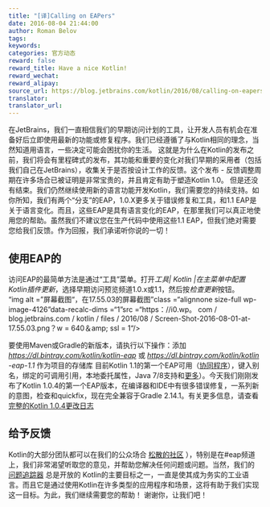 ```yaml
---
title: "[译]Calling on EAPers"
date: 2016-08-04 21:44:00
author: Roman Belov
tags:
keywords:
categories: 官方动态
reward: false
reward_title: Have a nice Kotlin!
reward_wechat:
reward_alipay:
source_url: https://blog.jetbrains.com/kotlin/2016/08/calling-on-eapers/
translator:
translator_url:
---
```


在JetBrains，我们一直相信我们的早期访问计划的工具，让开发人员有机会在准备好后立即使用最新的功能或修复程序。我们已经遵循了与Kotlin相同的理念，当然知道用语言，一些决定可能会困扰你的生活。
这就是为什么在Kotlin的发布之前，我们将会有里程碑式的发布，其功能和重要的变化对我们早期的采用者（包括我们自己在JetBrains），收集关于是否按设计工作的反馈。这个发布 - 反馈调整周期在许多场合已被证明是非常宝贵的，并且肯定有助于塑造Kotlin 1.0。
但是还没有结束。我们仍然继续使用新的语言功能开发Kotlin，我们需要您的持续支持。如你所知，我们有两个“分支”的EAP，1.0.X更多关于错误修复和工具，和1.1 EAP是关于语言变化。而且，这些EAP是具有语言变化的EAP，在那里我们可以真正地使用您的帮助。虽然我们不建议您在生产代码中使用这些1.1 EAP，但我们绝对需要您给我们反馈。作为回报，我们承诺听你说的​​一切！
## 使用EAP的

访问EAP的最简单方法是通过“工具”菜单。打开<em>工具| Kotlin |在主菜单中配置Kotlin插件更新</em>，选择早期访问预览频道1.0.x或1.1，然后按<em>检查更新</em>按钮。<br/>
“img alt =”屏幕截图“，在17.55.03的屏幕截图”class =“alignnone size-full wp-image-4126”data-recalc-dims =“1”src =“https：//i0.wp。 com / blog.jetbrains.com / kotlin / files / 2016/08 / Screen-Shot-2016-08-01-at-17.55.03.png？w = 640＆amp; ssl = 1“/> <br/>

要使用Maven或Gradle的新版本，请执行以下操作：添加<em> https://dl.bintray.com/kotlin/kotlin-eap </em>或<em> https://dl.bintray.com/kotlin/kotlin -eap-1.1 </em>作为项目的存储库
目前Kotlin 1.1的第一个EAP可用（<a href="https://youtu.be/4W3ruTWUhpw">协同程序</a>），键入别名，绑定的可调用引用，本地委托属性，Java 7/8支持和<a href="https://blog.jetbrains.com/kotlin/2016/07/first-glimpse-of-kotlin-1-1-coroutines-type-aliases-and-more/">更多</a>）。今天我们刚刚发布了Kotlin 1.0.4的第一个EAP版本，在编译器和IDE中有很多错误修复，一系列新的意图，检查和quickfix，现在完全兼容于Gradle 2.14.1。有关更多信息，请查看<a href="https://github.com/JetBrains/kotlin/blob/767329fcab8249214c9c77db8ff1b8c1b3bd44b9/ChangeLog.md">完整的Kotlin 1.0.4更改日志</a> </em>
## 给予反馈

Kotlin的大部分团队都可以在我们的公众场合 [松散的社区](http://kotlinslackin.herokuapp.com) ），特别是在#eap频道上，​​我们非常渴望听取您的意见，并帮助您解决任何问题或问题。当然，我们的 [问题追踪器](http://kotl.in/issue) 总是开放的
Kotlin的主要目标之一，一直是使其成为务实的工业语言。而且它是通过使用Kotlin在许多类型的应用程序和场景，这将有助于我们实现这一目标。为此，我们继续需要您的帮助！
谢谢你，让我们吧！

